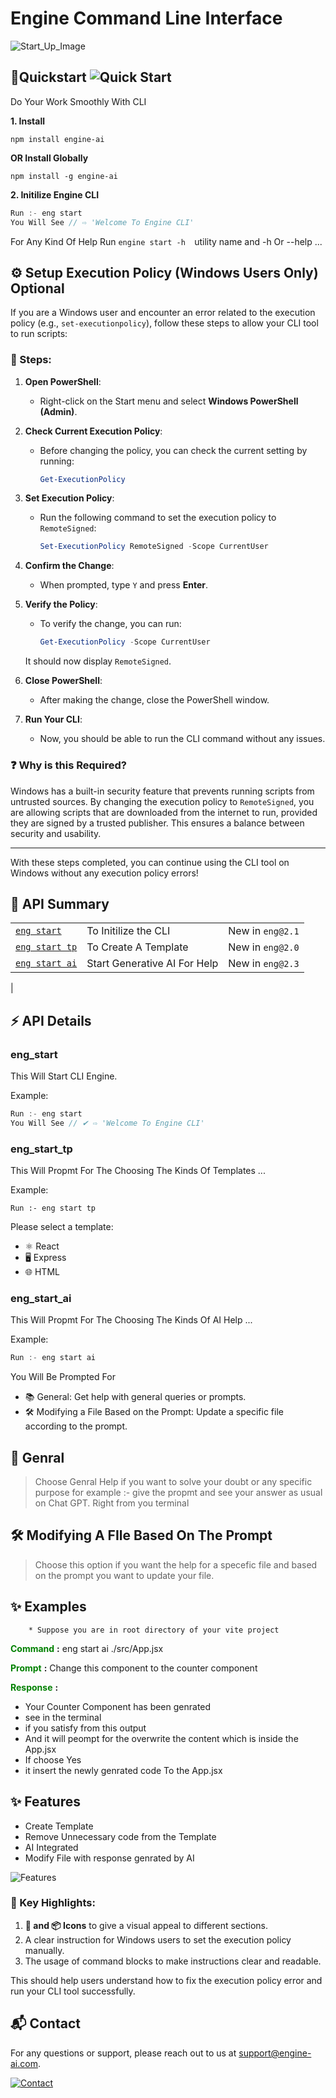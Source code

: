 # Engine Command Line Interface

![Start_Up_Image](https://i.imgur.com/GX211Jo_d.webp?maxwidth=1520&fidelity=grand)

## 🚀Quickstart ![Quick Start](https://img.shields.io/badge/Quick%20Start-%F0%9F%9A%80-blue "Quick Start")
 

Do Your Work Smoothly With CLI

**1. Install**

```shell
npm install engine-ai
```

**OR  Install Globally**

```shell
npm install -g engine-ai
```

**2. Initilize Engine CLI**

```javascript
Run :- eng start
You Will See // ⇨ 'Welcome To Engine CLI'
```

For Any Kind Of Help Run `engine start -h  `utility name and -h Or --help ...

<!-- ------------------------------------------------- -->

## ⚙️ Setup Execution Policy (Windows Users Only) Optional

If you are a Windows user and encounter an error related to the execution policy (e.g., `set-executionpolicy`), follow these steps to allow your CLI tool to run scripts:

### 📝 Steps:

1. **Open PowerShell**:
   - Right-click on the Start menu and select **Windows PowerShell (Admin)**.

2. **Check Current Execution Policy**:
   - Before changing the policy, you can check the current setting by running:
   
     ```powershell
     Get-ExecutionPolicy
     ```

3. **Set Execution Policy**:
   - Run the following command to set the execution policy to `RemoteSigned`:
   
     ```powershell
     Set-ExecutionPolicy RemoteSigned -Scope CurrentUser
     ```

4. **Confirm the Change**:
   - When prompted, type `Y` and press **Enter**.

5. **Verify the Policy**:
   - To verify the change, you can run:
   
     ```powershell
     Get-ExecutionPolicy -Scope CurrentUser
     ```

   It should now display `RemoteSigned`.

6. **Close PowerShell**:
   - After making the change, close the PowerShell window.

7. **Run Your CLI**:
   - Now, you should be able to run the CLI command without any issues.

### ❓ Why is this Required?

Windows has a built-in security feature that prevents running scripts from untrusted sources. By changing the execution policy to `RemoteSigned`, you are allowing scripts that are downloaded from the internet to run, provided they are signed by a trusted publisher. This ensures a balance between security and usability.

---

With these steps completed, you can continue using the CLI tool on Windows without any execution policy errors!





<!-- ------------------------------------------------- -->




## 📅 API Summary

|  |  |  |
| --- | --- | --- |
| [`eng start`](#eng_start)                          | To Initilize the CLI                            | New in `eng@2.1`                      |
| [`eng start tp`](#eng_start_tp)                         | To Create A Template                            | New in `eng@2.0`                      |
| [`eng start ai`](#eng_start_ai)                    | Start Generative AI For Help                    | New in `eng@2.3`                      |
|                                          
## ⚡ API Details

### eng_start

This Will Start CLI Engine.

Example:

```javascript
Run :- eng start
You Will See // ✔ ⇨ 'Welcome To Engine CLI'
```

### eng_start_tp

This Will Propmt For The Choosing The Kinds Of Templates ...

Example:

 ```
Run :- eng start tp
```
Please select a template:
- ⚛️ React
- 🖥️ Express
- 🌐 HTML


### eng_start_ai

This Will Propmt For The Choosing The Kinds Of AI Help ...

Example:

```javascript
Run :- eng start ai
```
You Will Be Prompted For
- 📚 General: Get help with general queries or prompts.
- 🛠️ Modifying a File Based on the Prompt: Update a specific file according to the prompt.



## 📄 Genral
>   Choose Genral Help if you want to solve your doubt or any specific purpose for example :- give the propmt and see your answer as usual on Chat GPT. Right from you terminal  

## 🛠️ Modifying A FIle Based On The Prompt
>   Choose this option if you want the help for a specefic file and based on the prompt you want to update your file.  

## ✨ Examples
        * Suppose you are in root directory of your vite project
<span style="color:green">**Command**</span> **:** eng start ai ./src/App.jsx

<span style="color:green">**Prompt**</span> **:** Change this component to the counter component

<span style="color:green">**Response**</span> **:**
- Your Counter Component has been genrated 
- see in the terminal
- if you satisfy from this output
- And it will peompt for the overwrite the content which is inside the App.jsx 
- If choose Yes 
- it insert the newly genrated code To the App.jsx


 
## ✨ Features

- Create Template
- Remove Unnecessary code from the Template
- AI Integrated
- Modify File with response genrated by AI

![Features](https://img.shields.io/badge/Features-%E2%9C%A8-brightgreen "Features")



### 🔑 Key Highlights:
1. **🚀 and 📦 Icons** to give a visual appeal to different sections.
2. A clear instruction for Windows users to set the execution policy manually.
3. The usage of command blocks to make instructions clear and readable.

This should help users understand how to fix the execution policy error and run your CLI tool successfully.
 

## 📬 Contact

For any questions or support, please reach out to us at [support@engine-ai.com](mailto:asabre5073@gmail.com).

 
[![Contact](https://img.shields.io/badge/Contact-%F0%9F%93%AC-blue "Contact")](mailto:asabre5073@gmail.com)

 